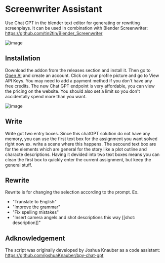 # Screenwriter Assistant

Use Chat GPT in the blender text editor for generating or rewriting screenplays. It can be used in combination with Blender Screenwriter: https://github.com/tin2tin/Blender_Screenwriter

![image](https://user-images.githubusercontent.com/1322593/229310184-d7603943-d85c-44dc-bdf0-14ba167d0b5d.png)

## Installation

Download the addon from the releases section and install it. Then go to [Open AI](https://platform.openai.com/) and create an account. Click on your profile picture and go to View API Keys. You may need to add a payment method if you don't have any free credits. The new Chat GPT endpoint is very affordable, you can view the pricing on the website. You should also set a limit so you don't accidentally spend more than you want.

![image](https://user-images.githubusercontent.com/1322593/229333302-685e4315-3d0e-4abc-a01c-750b170bc43c.png)

## Write

Write got two entry boxes. Since this chatGPT solution do not have any memory, you can use the first text box for the assignment you want solved right now ex. write a scene where this happens. The secound text box are for the elements which are general for the story like a plot outline and characte descriptions. Having it devided into two text boxes means you can clean the first box to quickly enter the current assignment, but keep the general stuff.

## Rewrite

Rewrite is for changing the selection according to the prompt. Ex.
- "Translate to English"
- "Improve the grammar"
- "Fix spelling mistakes"
- "Insert camera angels and shot descriptions this way [[shot: description]]"

## Adknowledgement

The script was originally developed by Joshua Knauber as a code assistant: https://github.com/joshuaKnauber/bpy-chat-gpt



